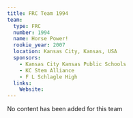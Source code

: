 ```yaml
---
title: FRC Team 1994
team:
  type: FRC
  number: 1994
  name: Horse Power!
  rookie_year: 2007
  location: Kansas City, Kansas, USA
  sponsors:
    - Kansas City Kansas Public Schools
    - KC Stem Alliance
    - F L Schlagle High
  links:
    Website: 
---
```

No content has been added for this team